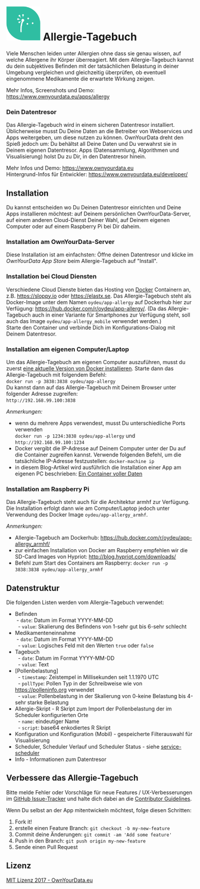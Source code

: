 # <img src="https://github.com/OwnYourData/app-allergy/raw/master/www/app_logo.png" width="92"> Allergie-Tagebuch

Viele Menschen leiden unter Allergien ohne dass sie genau wissen, auf welche Allergene ihr Körper überreagiert. Mit dem Allergie-Tagebuch kannst du dein subjektives Befinden mit der tatsächlichen Belastung in deiner Umgebung vergleichen und gleichzeitig überprüfen, ob eventuell eingenommene Medikamente die erwartete Wirkung zeigen.

Mehr Infos, Screenshots und Demo: https://www.ownyourdata.eu/apps/allergy

### Dein Datentresor
Das Allergie-Tagebuch wird in einem sicheren Datentresor installiert. Üblicherweise musst Du Deine Daten an die Betreiber von Webservices und Apps weitergeben, um diese nutzen zu können. OwnYourData dreht den Spieß jedoch um: Du behältst all Deine Daten und Du verwahrst sie in Deinem eigenen Datentresor. Apps (Datensammlung, Algorithmen und Visualisierung) holst Du zu Dir, in den Datentresor hinein.

Mehr Infos und Demo: https://www.ownyourdata.eu  
Hintergrund-Infos für Entwickler: https://www.ownyourdata.eu/developer/

## Installation

Du kannst entscheiden wo Du Deinen Datentresor einrichten und Deine Apps installieren möchtest: auf Deinem persönlichen OwnYourData-Server, auf einem anderen Cloud-Dienst Deiner Wahl, auf Deinem eigenen Computer oder auf einem Raspberry Pi bei Dir daheim.

### Installation am OwnYourData-Server

Diese Installation ist am einfachsten: Öffne deinen Datentresor und klicke im *OwnYourData App Store* beim Allergie-Tagebuch auf "Install".

### Installation bei Cloud Diensten

Verschiedene Cloud Dienste bieten das Hosting von [Docker](https://www.docker.com) Containern an, z.B. https://sloppy.io oder https://elastx.se. Das Allergie-Tagebuch steht als Docker-Image unter dem Namen `oydeu/app-allergy` auf Dockerhub hier zur Verfügung: https://hub.docker.com/r/oydeu/app-allergy/. (Da das Allergie-Tagebuch auch in einer Variante für Smartphones zur Verfügung steht, soll auch das Image `oydeu/app-allergy_mobile` verwendet werden.)  
Starte den Container und verbinde Dich im Konfigurations-Dialog mit Deinem Datentresor.

### Installation am eigenen Computer/Laptop

Um das Allergie-Tagebuch am eigenen Computer auszuführen, musst du zuerst [eine aktuelle Version von Docker installieren](https://www.docker.com/community-edition#/download). Starte dann das Allergie-Tagebuch mit folgendem Befehl:  
`docker run -p 3838:3838 oydeu/app-allergy`  
Du kannst dann auf das Allergie-Tagebuch mit Deinem Browser unter folgender Adresse zugreifen:  
`http://192.168.99.100:3838`  
  
*Anmerkungen:*  
* wenn du mehrere Apps verwendest, musst Du unterschiedliche Ports verwenden  
  `docker run -p 1234:3838 oydeu/app-allergy` und `http://192.168.99.100:1234`
* Docker vergibt die IP-Adresse auf Deinem Computer unter der Du auf die Container zugreifen kannst. Verwende folgenden Befehl, um die tatsächliche IP-Adresse festzustellen: `docker-machine ip`  
* in diesem Blog-Artikel wird ausführlich die Installation einer App am eigenen PC beschrieben: [Ein Container voller Daten](https://www.ownyourdata.eu/2016/09/26/ein-container-voller-daten/)

### Installation am Raspberry Pi

Das Allergie-Tagebuch steht auch für die Architektur armhf zur Verfügung. Die Installation erfolgt dann wie am Computer/Laptop jedoch unter Verwendung des Docker Image `oydeu/app-allergy_armhf`.  
  
*Anmerkungen:*  
* Allergie-Tagebuch am Dockerhub: https://hub.docker.com/r/oydeu/app-allergy_armhf/  
* zur einfachen Installation von Docker am Raspberry empfehlen wir die SD-Card Images von Hypriot: http://blog.hypriot.com/downloads/
* Befehl zum Start des Containers am Raspberry: `docker run -p 3838:3838 oydeu/app-allergy_armhf`

## Datenstruktur

Die folgenden Listen werden vom Allergie-Tagebuch verwendet:

* Befinden    
    - `date`: Datum im Format YYYY-MM-DD    
    - `value`: Skalierung des Befindens von 1-sehr gut bis 6-sehr schlecht    
* Medikamenteneinnahme    
    - `date`: Datum im Format YYYY-MM-DD    
    - `value`: Logisches Feld mit den Werten `true` oder `false`    
* Tagebuch    
    - `date`: Datum im Format YYYY-MM-DD    
    - `value`: Text    
* [Pollenbelastung]    
    - `timestamp`: Zeistempel in Millisekunden seit 1.1.1970 UTC    
    - `pollType`: Pollen Typ in der Schreibweise wie von https://polleninfo.org verwendet    
    - `value`: Pollenbelastung in der Skalierung von 0-keine Belastung bis 4-sehr starke Belastung    
* Allergie-Skript - R Skript zum Import der Pollenbelastung der im Scheduler konfigurierten Orte    
    - `name`: eindeutiger Name    
    - `script`: base64 enkodiertes R Skript    
* Konfiguration und Konfiguration (Mobil) - gespeicherte Filterauswahl für Visualisierung  
* Scheduler, Scheduler Verlauf und Scheduler Status  - siehe [service-scheduler](https://github.com/OwnYourData/service-scheduler)  
* Info - Informationen zum Datentresor


## Verbessere das Allergie-Tagebuch

Bitte melde Fehler oder Vorschläge für neue Features / UX-Verbesserungen im [GitHub Issue-Tracker](https://github.com/OwnYourData/app-allergy/issues) und halte dich dabei an die [Contributor Guidelines](https://github.com/twbs/ratchet/blob/master/CONTRIBUTING.md).

Wenn Du selbst an der App mitentwickeln möchtest, folge diesen Schritten:

1. Fork it!
2. erstelle einen Feature Branch: `git checkout -b my-new-feature`
3. Commit deine Änderungen: `git commit -am 'Add some feature'`
4. Push in den Branch: `git push origin my-new-feature`
5. Sende einen Pull Request

## Lizenz

[MIT Lizenz 2017 - OwnYourData.eu](https://raw.githubusercontent.com/OwnYourData/app-allergy/master/LICENSE)
